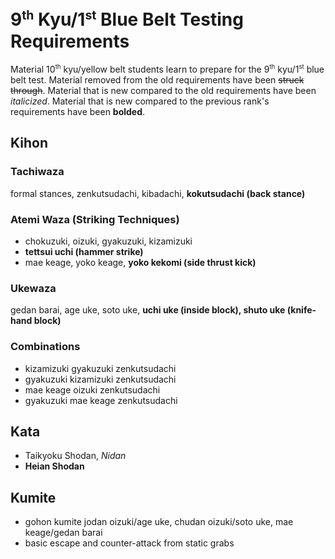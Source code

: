 <!-- markdownlint-disable no-inline-html -->
# 9<sup><small>th</small></sup> Kyu/1<sup><small>st</small></sup> Blue Belt Testing Requirements

Material 10<sup><small>th</small></sup> kyu/yellow belt students learn to prepare for
the 9<sup><small>th</small></sup> kyu/1<sup><small>st</small></sup> blue belt test.
Material removed from the old requirements have been ~~struck through~~.
Material that is new compared to the old requirements have been *italicized*.
Material that is new compared to the previous rank's requirements have been **bolded**.

## Kihon

### Tachiwaza

formal stances, zenkutsudachi, kibadachi, **kokutsudachi (back stance)**

### Atemi Waza (Striking Techniques)

* chokuzuki, oizuki, gyakuzuki, kizamizuki
* **tettsui uchi (hammer strike)**
* mae keage, yoko keage, **yoko kekomi (side thrust kick)**

### Ukewaza

gedan barai, age uke, soto uke, **uchi uke (inside block), shuto uke (knife-hand block)**

### Combinations

* kizamizuki gyakuzuki zenkutsudachi
* gyakuzuki kizamizuki zenkutsudachi
* mae keage oizuki zenkutsudachi
* gyakuzuki mae keage zenkutsudachi

## Kata

* Taikyoku Shodan, *Nidan*
* **Heian Shodan**

## Kumite

* gohon kumite jodan oizuki/age uke, chudan oizuki/soto uke, mae keage/gedan barai
* basic escape and counter-attack from static grabs
